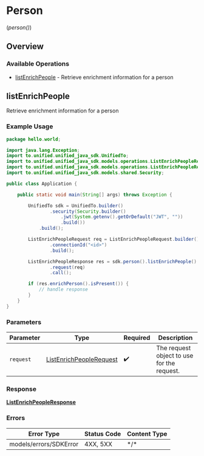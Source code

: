 # Person
(*person()*)

## Overview

### Available Operations

* [listEnrichPeople](#listenrichpeople) - Retrieve enrichment information for a person

## listEnrichPeople

Retrieve enrichment information for a person

### Example Usage

```java
package hello.world;

import java.lang.Exception;
import to.unified.unified_java_sdk.UnifiedTo;
import to.unified.unified_java_sdk.models.operations.ListEnrichPeopleRequest;
import to.unified.unified_java_sdk.models.operations.ListEnrichPeopleResponse;
import to.unified.unified_java_sdk.models.shared.Security;

public class Application {

    public static void main(String[] args) throws Exception {

        UnifiedTo sdk = UnifiedTo.builder()
                .security(Security.builder()
                    .jwt(System.getenv().getOrDefault("JWT", ""))
                    .build())
            .build();

        ListEnrichPeopleRequest req = ListEnrichPeopleRequest.builder()
                .connectionId("<id>")
                .build();

        ListEnrichPeopleResponse res = sdk.person().listEnrichPeople()
                .request(req)
                .call();

        if (res.enrichPerson().isPresent()) {
            // handle response
        }
    }
}
```

### Parameters

| Parameter                                                                     | Type                                                                          | Required                                                                      | Description                                                                   |
| ----------------------------------------------------------------------------- | ----------------------------------------------------------------------------- | ----------------------------------------------------------------------------- | ----------------------------------------------------------------------------- |
| `request`                                                                     | [ListEnrichPeopleRequest](../../models/operations/ListEnrichPeopleRequest.md) | :heavy_check_mark:                                                            | The request object to use for the request.                                    |

### Response

**[ListEnrichPeopleResponse](../../models/operations/ListEnrichPeopleResponse.md)**

### Errors

| Error Type             | Status Code            | Content Type           |
| ---------------------- | ---------------------- | ---------------------- |
| models/errors/SDKError | 4XX, 5XX               | \*/\*                  |